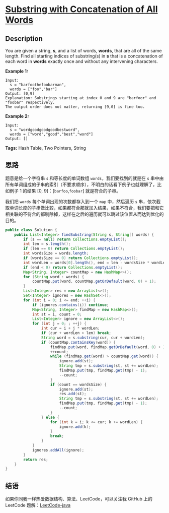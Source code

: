 # [Substring with Concatenation of All Words][title]

## Description

You are given a string, **s**, and a list of words, **words**, that are all of the same length. Find all starting indices of substring(s) in **s** that is a concatenation of each word in **words** exactly once and without any intervening characters.

**Example 1:**

```
Input:
  s = "barfoothefoobarman",
  words = ["foo","bar"]
Output: [0,9]
Explanation: Substrings starting at index 0 and 9 are "barfoor" and "foobar" respectively.
The output order does not matter, returning [9,0] is fine too.
```

**Example 2:**

```
Input:
  s = "wordgoodgoodgoodbestword",
  words = ["word","good","best","word"]
Output: []
```

**Tags:** Hash Table, Two Pointers, String


## 思路

题意是给一个字符串 `s` 和等长度的单词数组 `words`，我们要找到的就是在 `s` 串中由所有单词组成的子串的索引（不要求顺序），不明白的话看下例子也就理解了，比如例子 1 的结果 [0, 9]：[`barfoo`,`foobar`] 就是符合的子串。

我们把 `words` 每个单词出现的次数都存入到一个 `map` 中，然后遍历 `s` 串，依次截取单词长度的子串做比较，如果都符合那就加入结果，如果不符合，我们要把和它相关联的不符合的都剔除掉，这样在之后的遍历就可以跳过该位置从而达到优化的目的。

```java
public class Solution {
    public List<Integer> findSubstring(String s, String[] words) {
        if (s == null) return Collections.emptyList();
        int len = s.length();
        if (len == 0) return Collections.emptyList();
        int wordsSize = words.length;
        if (wordsSize == 0) return Collections.emptyList();
        int wordLen = words[0].length(), end = len - wordsSize * wordLen;
        if (end < 0) return Collections.emptyList();
        Map<String, Integer> countMap = new HashMap<>();
        for (String word : words) {
            countMap.put(word, countMap.getOrDefault(word, 0) + 1);
        }
        List<Integer> res = new ArrayList<>();
        Set<Integer> ignores = new HashSet<>();
        for (int i = 0; i <= end; ++i) {
            if (ignores.contains(i)) continue;
            Map<String, Integer> findMap = new HashMap<>();
            int st = i, count = 0;
            List<Integer> ignore = new ArrayList<>();
            for (int j = 0; ; ++j) {
                int cur = i + j * wordLen;
                if (cur + wordLen > len) break;
                String word = s.substring(cur, cur + wordLen);
                if (countMap.containsKey(word)) {
                    findMap.put(word, findMap.getOrDefault(word, 0) + 1);
                    ++count;
                    while (findMap.get(word) > countMap.get(word)) {
                        ignore.add(st);
                        String tmp = s.substring(st, st += wordLen);
                        findMap.put(tmp, findMap.get(tmp) - 1);
                        --count;
                    }
                    if (count == wordsSize) {
                        ignore.add(st);
                        res.add(st);
                        String tmp = s.substring(st, st += wordLen);
                        findMap.put(tmp, findMap.get(tmp) - 1);
                        --count;
                    }
                } else {
                    for (int k = i; k <= cur; k += wordLen) {
                        ignore.add(k);
                    }
                    break;
                }
            }
            ignores.addAll(ignore);
        }
        return res;
    }
}
```


## 结语

如果你同我一样热爱数据结构、算法、LeetCode，可以关注我 GitHub 上的 LeetCode 题解：[LeetCode-java][ajl]



[title]: https://leetcode.com/problems/substring-with-concatenation-of-all-words
[ajl]: https://github.com/lovelife-li/LeetCode-java

